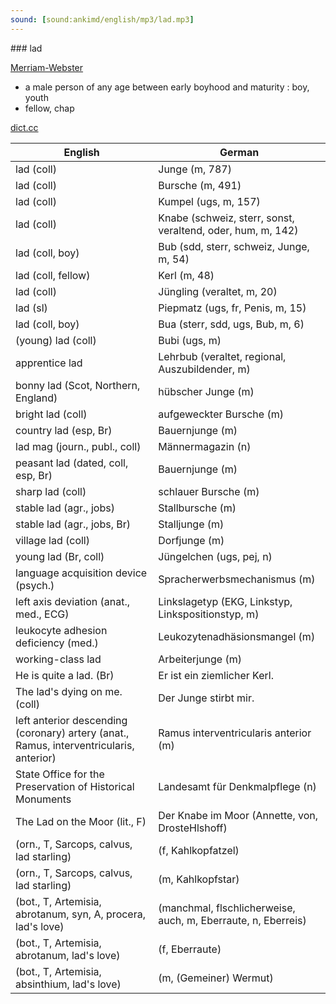 ```yaml
---
sound: [sound:ankimd/english/mp3/lad.mp3]
---
```


\### lad

[Merriam-Webster](https://www.merriam-webster.com/dictionary/lad)

- a male person of any age between early boyhood and maturity : boy, youth
- fellow, chap

[dict.cc](https://www.dict.cc/lad)

| English        | German       |
| -------------- | ------------ |
| lad (coll) | Junge (m, 787) |
| lad (coll) | Bursche (m, 491) |
| lad (coll) | Kumpel (ugs, m, 157) |
| lad (coll) | Knabe (schweiz, sterr, sonst, veraltend, oder, hum, m, 142) |
| lad (coll, boy) | Bub (sdd, sterr, schweiz, Junge, m, 54) |
| lad (coll, fellow) | Kerl (m, 48) |
| lad (coll) | Jüngling (veraltet, m, 20) |
| lad (sl) | Piepmatz (ugs, fr, Penis, m, 15) |
| lad (coll, boy) | Bua (sterr, sdd, ugs, Bub, m, 6) |
| (young) lad (coll) | Bubi (ugs, m) |
| apprentice lad | Lehrbub (veraltet, regional, Auszubildender, m) |
| bonny lad (Scot, Northern, England) | hübscher Junge (m) |
| bright lad (coll) | aufgeweckter Bursche (m) |
| country lad (esp, Br) | Bauernjunge (m) |
| lad mag (journ., publ., coll) | Männermagazin (n) |
| peasant lad (dated, coll, esp, Br) | Bauernjunge (m) |
| sharp lad (coll) | schlauer Bursche (m) |
| stable lad (agr., jobs) | Stallbursche (m) |
| stable lad (agr., jobs, Br) | Stalljunge (m) |
| village lad (coll) | Dorfjunge (m) |
| young lad (Br, coll) | Jüngelchen (ugs, pej, n) |
| language acquisition device <LAD> (psych.) | Spracherwerbsmechanismus (m) |
| left axis deviation <LAD> (anat., med., ECG) | Linkslagetyp (EKG, Linkstyp, Linkspositionstyp, m) |
| leukocyte adhesion deficiency <LAD> (med.) | Leukozytenadhäsionsmangel <LAD> (m) |
| working-class lad | Arbeiterjunge (m) |
| He is quite a lad. (Br) | Er ist ein ziemlicher Kerl. |
| The lad's dying on me. (coll) | Der Junge stirbt mir. |
| left anterior descending (coronary) artery <LAD artery> (anat., Ramus, interventricularis, anterior) | Ramus interventricularis anterior <RIVA> (m) |
| State Office for the Preservation of Historical Monuments | Landesamt für Denkmalpflege <LAD> (n) |
| The Lad on the Moor (lit., F) | Der Knabe im Moor (Annette, von, DrosteHlshoff) |
|  (orn., T, Sarcops, calvus, lad starling) |  (f, Kahlkopfatzel) |
|  (orn., T, Sarcops, calvus, lad starling) |  (m, Kahlkopfstar) |
|  (bot., T, Artemisia, abrotanum, syn, A, procera, lad's love) |  (manchmal, flschlicherweise, auch, m, Eberraute, n, Eberreis) |
|  (bot., T, Artemisia, abrotanum, lad's love) |  (f, Eberraute) |
|  (bot., T, Artemisia, absinthium, lad's love) |  (m, (Gemeiner) Wermut) |
